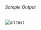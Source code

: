###### Sample Output
![alt text](https://github.com/agill17/Grafana_cookbook/blob/master/Screen%20Shot%202018-01-26%20at%201.16.37%20AM.png)
